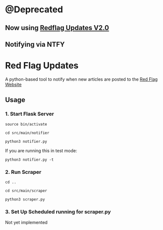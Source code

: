 # @Deprecated
## Now using [Redflag Updates V2.0](https://github.com/ZackHossain/redflag_updates_v2)
## Notifying via NTFY

# Red Flag Updates

A python-based tool to notify when new articles are posted to the [Red Flag Website](https://redflag.org.au)

## Usage

### 1. Start Flask Server

    source bin/activate

    cd src/main/notifier

    python3 notifier.py

If you are running this in test mode:

    python3 notifier.py -t

### 2. Run Scraper

    cd ..

    cd src/main/scraper

    python3 scraper.py

### 3. Set Up Scheduled running for scraper.py

Not yet implemented
